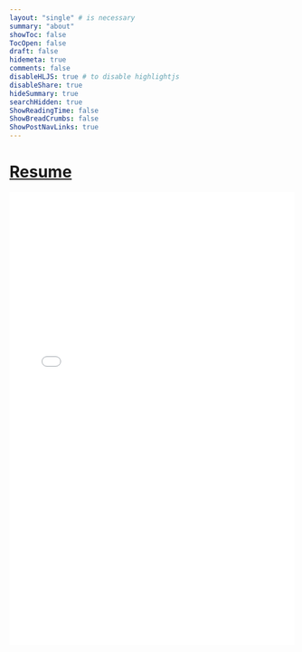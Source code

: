```yaml
---
layout: "single" # is necessary
summary: "about"
showToc: false
TocOpen: false
draft: false
hidemeta: true
comments: false
disableHLJS: true # to disable highlightjs
disableShare: true
hideSummary: true
searchHidden: true
ShowReadingTime: false
ShowBreadCrumbs: false
ShowPostNavLinks: true
---
```

<h1><a href="https://drive.google.com/file/d/1C7v-g-WZVMngEwy1-bEs6sY5ECsiuvC2/view">Resume</a></h1>

<iframe height='800' src="/Ankur_Resume.pdf" 
frameborder='no' allowtransparency='true' 
allowfullscreen='true' 
style='width: 100%'></iframe>
